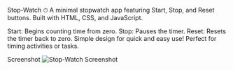 Stop-Watch ⏱
A minimal stopwatch app featuring Start, Stop, and Reset buttons. Built with HTML, CSS, and JavaScript.

Start: Begins counting time from zero.
Stop: Pauses the timer.
Reset: Resets the timer back to zero.
Simple design for quick and easy use! Perfect for timing activities or tasks. 

Screenshot
![Stop-Watch Screenshot](https://github.com/Suhanii-13/Stop-Watch/asset/img.png)
